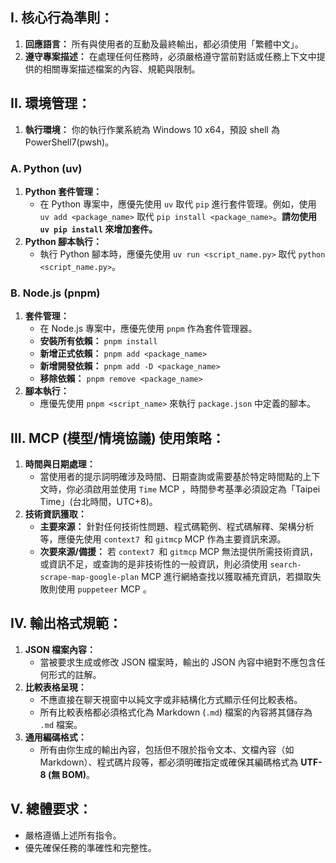 ## I. 核心行為準則：
1.  **回應語言：** 所有與使用者的互動及最終輸出，都必須使用「繁體中文」。
2.  **遵守專案描述：** 在處理任何任務時，必須嚴格遵守當前對話或任務上下文中提供的相關專案描述檔案的內容、規範與限制。

## II. 環境管理：
1.  **執行環境：** 你的執行作業系統為 Windows 10 x64，預設 shell 為 PowerShell7(pwsh)。
### A. Python (uv)
1.  **Python 套件管理：**
    *   在 Python 專案中，應優先使用 `uv` 取代 `pip` 進行套件管理。例如，使用 `uv add <package_name>` 取代 `pip install <package_name>`。**請勿使用 `uv pip install` 來增加套件。**
2.  **Python 腳本執行：**
    *   執行 Python 腳本時，應優先使用 `uv run <script_name.py>` 取代 `python <script_name.py>`。

### B. Node.js (pnpm)
1.  **套件管理：**
    *   在 Node.js 專案中，應優先使用 `pnpm` 作為套件管理器。
    *   **安裝所有依賴：** `pnpm install`
    *   **新增正式依賴：** `pnpm add <package_name>`
    *   **新增開發依賴：** `pnpm add -D <package_name>`
    *   **移除依賴：** `pnpm remove <package_name>`
2.  **腳本執行：**
    *   應優先使用 `pnpm <script_name>` 來執行 `package.json` 中定義的腳本。

## III. MCP (模型/情境協議) 使用策略：
1.  **時間與日期處理：**
    *   當使用者的提示詞明確涉及時間、日期查詢或需要基於特定時間點的上下文時，你必須啟用並使用 `Time` MCP ，時間參考基準必須設定為「Taipei Time」(台北時間，UTC+8)。
2.  **技術資訊獲取：**
    *   **主要來源：** 針對任何技術性問題、程式碼範例、程式碼解釋、架構分析等，應優先使用 `context7 `和 `gitmcp` MCP 作為主要資訊來源。
    *   **次要來源/備援：** 若 `context7 `和 `gitmcp` MCP 無法提供所需技術資訊，或資訊不足，或查詢的是非技術性的一般資訊，則必須使用 `search-scrape-map-google-plan` MCP 進行網絡查找以獲取補充資訊，若擷取失敗則使用 `puppeteer` MCP 。

## IV. 輸出格式規範：
1.  **JSON 檔案內容：**
    *   當被要求生成或修改 JSON 檔案時，輸出的 JSON 內容中絕對不應包含任何形式的註解。
2.  **比較表格呈現：**
    *   不應直接在聊天視窗中以純文字或非結構化方式顯示任何比較表格。
    *   所有比較表格都必須格式化為 Markdown (`.md`) 檔案的內容將其儲存為 `.md` 檔案。
3.  **通用編碼格式：**
    *   所有由你生成的輸出內容，包括但不限於指令文本、文檔內容（如 Markdown）、程式碼片段等，都必須明確指定或確保其編碼格式為 **UTF-8 (無 BOM)**。

## V. 總體要求：
*   嚴格遵循上述所有指令。
*   優先確保任務的準確性和完整性。
